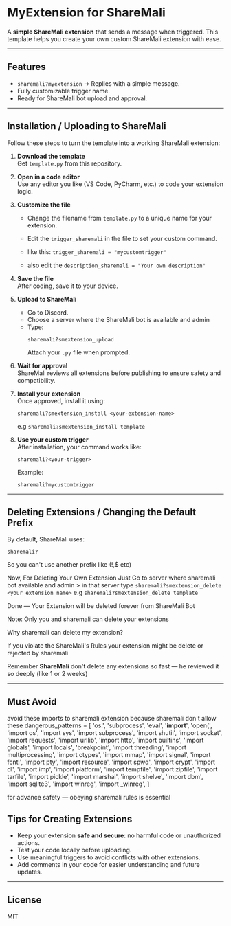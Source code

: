 # MyExtension for ShareMali

A **simple ShareMali extension** that sends a message when triggered. This template helps you create your own custom ShareMali extension with ease.

---

## Features
- `sharemali?myextension` → Replies with a simple message.
- Fully customizable trigger name.
- Ready for ShareMali bot upload and approval.

---

## Installation / Uploading to ShareMali

Follow these steps to turn the template into a working ShareMali extension:

1. **Download the template**  
   Get `template.py` from this repository.

2. **Open in a code editor**  
   Use any editor you like (VS Code, PyCharm, etc.) to code your extension logic.

3. **Customize the file**  
   - Change the filename from `template.py` to a unique name for your extension.  
   - Edit the `trigger_sharemali` in the file to set your custom command.
  
   - like this: `trigger_sharemali = "mycustomtrigger"`
   - also edit the `description_sharemali = "Your own description"`
    
4. **Save the file**  
   After coding, save it to your device.

5. **Upload to ShareMali**  
   - Go to Discord.  
   - Choose a server where the ShareMali bot is available and admin 
   - Type:  
     ```
     sharemali?smextension_upload
     ```  
     Attach your `.py` file when prompted.

6. **Wait for approval**  
   ShareMali reviews all extensions before publishing to ensure safety and compatibility.  

7. **Install your extension**  
   Once approved, install it using:  
   ```
   sharemali?smextension_install <your-extension-name>
   ```
   e.g `sharemali?smextension_install template`

8. **Use your custom trigger**  
   After installation, your command works like:  
   ```
   sharemali?<your-trigger>
   ```  
   Example:  
   ```
   sharemali?mycustomtrigger
   ```

---

## Deleting Extensions / Changing the Default Prefix

By default, ShareMali uses:  

```
sharemali?
```

So you can't use another prefix like (!,$ etc)

Now, For Deleting Your Own Extension Just Go to server where sharemali bot available and admin > in that server type `sharemali?smextension_delete <your extension name>` e.g `sharemali?smextension_delete template`

Done — Your Extension will be deleted forever from ShareMali Bot

Note: Only you and sharemali can delete your extensions 

Why sharemali can delete my extension?

If you violate the ShareMali's Rules your extension might be delete or rejected by sharemali


Remember **ShareMali** don't delete any extensions so fast — he reviewed it so deeply (like 1 or 2 weeks)

---

## Must Avoid
avoid these imports to sharemali extension because sharemali don't allow these
dangerous_patterns = [
            'os.', 'subprocess', 'eval', '__import__', 'open(', 
            'import os', 'import sys', 'import subprocess', 'import shutil',
            'import socket', 'import requests', 'import urllib', 'import http',
            'import builtins', 'import globals', 'import locals', 'breakpoint',
            'import threading', 'import multiprocessing', 'import ctypes',
            'import mmap', 'import signal', 'import fcntl', 'import pty',
            'import resource', 'import spwd', 'import crypt', 'import dl',
            'import imp', 'import platform', 'import tempfile', 'import zipfile',
            'import tarfile', 'import pickle', 'import marshal', 'import shelve',
            'import dbm', 'import sqlite3', 'import winreg', 'import _winreg',
        ]

for advance safety — obeying sharemali rules is essential 

## Tips for Creating Extensions
- Keep your extension **safe and secure**: no harmful code or unauthorized actions.  
- Test your code locally before uploading.  
- Use meaningful triggers to avoid conflicts with other extensions.  
- Add comments in your code for easier understanding and future updates.

---

## License
MIT
